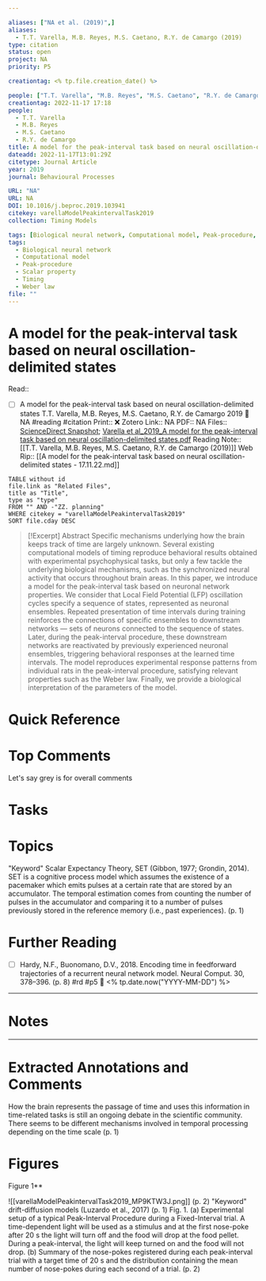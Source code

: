```yaml
---

aliases: ["NA et al. (2019)",]
aliases:
  - T.T. Varella, M.B. Reyes, M.S. Caetano, R.Y. de Camargo (2019)
type: citation
status: open
project: NA
priority: P5

creationtag: <% tp.file.creation_date() %>

people: ["T.T. Varella", "M.B. Reyes", "M.S. Caetano", "R.Y. de Camargo"]
creationtag: 2022-11-17 17:18
people:
  - T.T. Varella
  - M.B. Reyes
  - M.S. Caetano
  - R.Y. de Camargo
title: A model for the peak-interval task based on neural oscillation-delimited states
dateadd: 2022-11-17T13:01:29Z
citetype: Journal Article
year: 2019
journal: Behavioural Processes

URL: "NA"
URL: NA
DOI: 10.1016/j.beproc.2019.103941
citekey: varellaModelPeakintervalTask2019
collection: Timing Models

tags: [Biological neural network, Computational model, Peak-procedure, Scalar property, Timing, Weber law]
tags:
  - Biological neural network
  - Computational model
  - Peak-procedure
  - Scalar property
  - Timing
  - Weber law
file: ""
---
```


# A model for the peak-interval task based on neural oscillation-delimited states
Read:: 
- [ ] A model for the peak-interval task based on neural oscillation-delimited states T.T. Varella, M.B. Reyes, M.S. Caetano, R.Y. de Camargo 2019 🛫 NA #reading #citation
Print::  ❌
Zotero Link:: NA
PDF:: NA
Files:: [ScienceDirect Snapshot](file:////home/michaelt/Insync/m@tarlton.info/Google%20Drive/06.%20Zotero/storage/HDXRJ9NK/S037663571930124X.html); [Varella et al_2019_A model for the peak-interval task based on neural oscillation-delimited states.pdf](file:////home/michaelt/Insync/m@tarlton.info/Google%20Drive/06.%20Zotero/storage/RB8NKQBE/Varella%20et%20al_2019_A%20model%20for%20the%20peak-interval%20task%20based%20on%20neural%20oscillation-delimited%20states.pdf)
Reading Note:: [[T.T. Varella, M.B. Reyes, M.S. Caetano, R.Y. de Camargo (2019)]]
Web Rip:: [[A model for the peak-interval task based on neural oscillation-delimited states - 17.11.22.md]]

```dataview
TABLE without id
file.link as "Related Files",
title as "Title",
type as "type"
FROM "" AND -"ZZ. planning"
WHERE citekey = "varellaModelPeakintervalTask2019" 
SORT file.cday DESC
```


> [!Excerpt] Abstract
> Specific mechanisms underlying how the brain keeps track of time are largely unknown. Several existing computational models of timing reproduce behavioral results obtained with experimental psychophysical tasks, but only a few tackle the underlying biological mechanisms, such as the synchronized neural activity that occurs throughout brain areas. In this paper, we introduce a model for the peak-interval task based on neuronal network properties. We consider that Local Field Potential (LFP) oscillation cycles specify a sequence of states, represented as neuronal ensembles. Repeated presentation of time intervals during training reinforces the connections of specific ensembles to downstream networks — sets of neurons connected to the sequence of states. Later, during the peak-interval procedure, these downstream networks are reactivated by previously experienced neuronal ensembles, triggering behavioral responses at the learned time intervals. The model reproduces experimental response patterns from individual rats in the peak-interval procedure, satisfying relevant properties such as the Weber law. Finally, we provide a biological interpretation of the parameters of the model.


# Quick Reference

# Top Comments

Let's say grey is for overall comments

# Tasks

# Topics
"Keyword" Scalar Expectancy Theory, SET (Gibbon, 1977; Grondin, 2014). SET is a cognitive process model which assumes the existence of a pacemaker which emits pulses at a certain rate that are stored by an accumulator. The temporal estimation comes from counting the number of pulses in the accumulator and comparing it to a number of pulses previously stored in the reference memory (i.e., past experiences). (p. 1) 

# Further Reading 
- [ ] Hardy, N.F., Buonomano, D.V., 2018. Encoding time in feedforward trajectories of a recurrent neural network model. Neural Comput. 30, 378–396. (p. 8)  #rd #p5 🛫 <% tp.date.now("YYYY-MM-DD") %> 

----
# Notes


----
# Extracted Annotations and Comments
How the brain represents the passage of time and uses this information in time-related tasks is still an ongoing debate in the scientific community. There seems to be different mechanisms involved in temporal processing depending on the time scale (p. 1) 

# Figures
Figure 1**  

![[varellaModelPeakintervalTask2019_MP9KTW3J.png]] (p. 2)
  "Keyword" drift-diffusion models (Luzardo et al., 2017) (p. 1) Fig. 1. (a) Experimental setup of a typical Peak-Interval Procedure during a Fixed-Interval trial. A time-dependent light will be used as a stimulus and at the first nose-poke after 20 s the light will turn off and the food will drop at the food pellet. During a peak-interval, the light will keep turned on and the food will not drop. (b) Summary of the nose-pokes registered during each peak-interval trial with a target time of 20 s and the distribution containing the mean number of nose-pokes during each second of a trial. (p. 2)